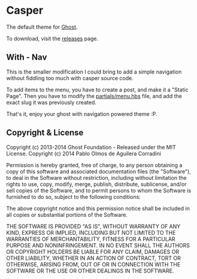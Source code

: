 # Casper

The default theme for [Ghost](http://github.com/tryghost/ghost/).

To download, visit the [releases](https://github.com/TryGhost/Casper/releases) page.

## With - Nav

This is the smaller modification I could bring to add a simple navigation without
fiddling too much with casper source code.

To add items to the menu, you have to create a post, and make it a "Static Page".
Then you have to modify the [partials/menu.hbs]() file, and add the exact slug it
was previously created.

That's it, enjoy your ghost with navigation powered theme :P.

## Copyright & License

Copyright (c) 2013-2014 Ghost Foundation - Released under the MIT License.
Copyright (c) 2014 Pablo Olmos de Aguilera Corradini

Permission is hereby granted, free of charge, to any person obtaining a copy of this software and associated documentation files (the "Software"), to deal in the Software without restriction, including without limitation the rights to use, copy, modify, merge, publish, distribute, sublicense, and/or sell copies of the Software, and to permit persons to whom the Software is furnished to do so, subject to the following conditions:

The above copyright notice and this permission notice shall be included in all copies or substantial portions of the Software.

THE SOFTWARE IS PROVIDED "AS IS", WITHOUT WARRANTY OF ANY KIND, EXPRESS OR IMPLIED, INCLUDING BUT NOT LIMITED TO THE WARRANTIES OF MERCHANTABILITY, FITNESS FOR A PARTICULAR PURPOSE AND
NONINFRINGEMENT. IN NO EVENT SHALL THE AUTHORS OR COPYRIGHT HOLDERS BE LIABLE FOR ANY CLAIM, DAMAGES OR OTHER LIABILITY, WHETHER IN AN ACTION OF CONTRACT, TORT OR OTHERWISE, ARISING FROM, OUT OF OR IN CONNECTION WITH THE SOFTWARE OR THE USE OR OTHER DEALINGS IN THE SOFTWARE.
